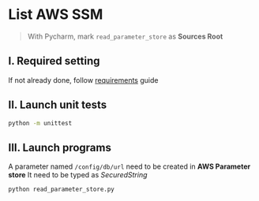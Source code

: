 # List AWS SSM

> With Pycharm, mark `read_parameter_store` as **Sources Root**

## I. Required setting
If not already done, follow [requirements](../../requirements.md) guide

## II. Launch unit tests
```sh
python -m unittest
```

## III. Launch programs
A parameter named `/config/db/url` need to be created in **AWS Parameter store**
It need to be typed as *SecuredString*

```sh
python read_parameter_store.py
```